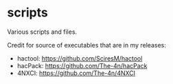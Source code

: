 # scripts
Various scripts and files.


Credit for source of executables that are in my releases:

* hactool: https://github.com/SciresM/hactool
* hacPack: https://github.com/The-4n/hacPack
* 4NXCI: https://github.com/The-4n/4NXCI
